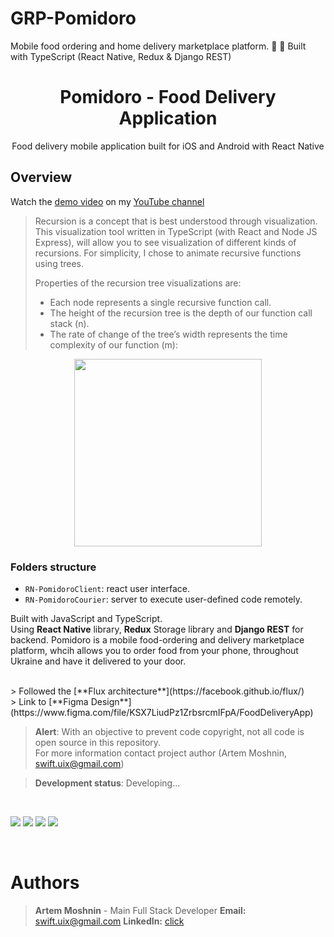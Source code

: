 # GRP-Pomidoro
Mobile  food ordering and home delivery marketplace platform.  🍜 🤩 Built with TypeScript (React Native, Redux &amp; Django REST) 

<h1 align="center">Pomidoro - Food Delivery Application </h1>
<p align="center">Food delivery mobile application built for iOS and Android with React Native</p>

## Overview

Watch the [demo video](https://youtu.be/VV9sbFn8IoY) on my [YouTube channel](https://www.youtube.com/channel/UC2Q2qLKUSXfPS_mxrtqvixA)

> Recursion is a concept that is best understood through visualization. This visualization tool written in TypeScript (with React and Node JS Express), will allow you to see visualization of different kinds of recursions. For simplicity, I chose to animate recursive functions using trees.
>
> Properties of the recursion tree visualizations are:
>
> - Each node represents a single recursive function call.
> - The height of the recursion tree is the depth of our function call stack (n).
> - The rate of change of the tree’s width represents the time complexity of our function (m):

<div align="center">
  <img src="./Pomidoro-W.png" height="300"/>
</div>

### Folders structure

- `RN-PomidoroClient`: react user interface.
- `RN-PomidoroCourier`: server to execute user-defined code remotely.

Built with JavaScript and TypeScript. <br>
Using **React Native** library, **Redux** Storage library and **Django REST** for backend.
Pomidoro is a mobile food-ordering and delivery marketplace platform, whcih allows you to order food from your phone, throughout Ukraine  and have it delivered to your door.

</br>
> Followed the [**Flux architecture**](https://facebook.github.io/flux/) </br>
> Link to [**Figma Design**](https://www.figma.com/file/KSX7LiudPz1ZrbsrcmIFpA/FoodDeliveryApp)

> **Alert**: With an objective to prevent code copyright, not all code is open source in this repository. </br>
> For more information contact project author (Artem Moshnin, swift.uix@gmail.com)

> **Development status**: Developing...
</br>
 <p float="center">
 <img src="https://user-images.githubusercontent.com/62706319/84562206-f5bdc680-ad52-11ea-8544-d652ed9e8906.PNG"  />
 <img src="https://user-images.githubusercontent.com/62706319/84562253-53521300-ad53-11ea-84c2-0c2a251b3a6f.PNG"  />
 <img src="https://user-images.githubusercontent.com/62706319/84562563-92816380-ad55-11ea-97ec-61ac88599a95.PNG"  />
 <img src="https://user-images.githubusercontent.com/62706319/84562294-c52a5c80-ad53-11ea-8ef9-6a3d62807bbe.PNG"  />
</p>
<br>
 
# Authors

> **Artem Moshnin** - Main Full Stack Developer
> **Email:** swift.uix@gmail.com
> **LinkedIn:** [click](https://www.linkedin.com/in/artem77/)

</br>




